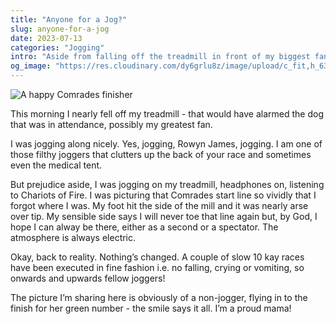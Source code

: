 ```yaml
---
title: "Anyone for a Jog?"
slug: anyone-for-a-jog
date: 2023-07-13
categories: "Jogging"
intro: "Aside from falling off the treadmill in front of my biggest fan, things are ticking along slowly and steadily."
og_image: "https://res.cloudinary.com/dy6grlu8z/image/upload/c_fit,h_630,w_12000/v1689239379/kikkusystniw7ymcoaty.jpg"
---
```


<img src="https://res.cloudinary.com/dy6grlu8z/image/upload/v1689239379/kikkusystniw7ymcoaty.jpg" alt="A happy Comrades finisher">

This morning I nearly fell off my treadmill - that would have alarmed the dog that was in attendance, possibly my greatest fan.

I was jogging along nicely. Yes, jogging, Rowyn James, jogging. I am one of those filthy joggers that clutters up the back of your race and sometimes even the medical tent.

But prejudice aside, I was jogging on my treadmill, headphones on, listening to Chariots of Fire. I was picturing that Comrades start line so vividly that I forgot where I was. My foot hit the side of the mill and it was nearly arse over tip. My sensible side says I will never toe that line again but, by God, I hope I can alway be there, either as a second or a spectator. The atmosphere is always electric.

Okay, back to reality. Nothing’s changed. A couple of slow 10 kay races have been executed in fine fashion i.e. no falling, crying or vomiting, so onwards and upwards fellow joggers!

The picture I’m sharing here is obviously of a non-jogger, flying in to the finish for her green number - the smile says it all. I’m a proud mama!
